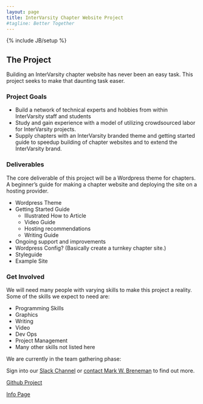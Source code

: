 ```yaml
---
layout: page
title: InterVarsity Chapter Website Project
#tagline: Better Together
---
```

{% include JB/setup %}



## The Project
Building an InterVarsity chapter website has never been an easy task. This project seeks to make that daunting task easer.

### Project Goals
* Build a network of technical experts and hobbies from within InterVarsity staff and students
* Study and gain experience with a model of utilizing crowdsourced labor for InterVarsity projects.
* Supply chapters with an InterVarsity branded theme and getting started guide to speedup building of chapter websites and to extend the InterVarsity brand.

### Deliverables
The core deliverable of this project will be a Wordpress theme for chapters. A beginner’s guide for making a chapter website and deploying the site on a hosting provider.

* Wordpress Theme
* Getting Started Guide
  * Illustrated How to Article
  * Video Guide
  * Hosting recommendations
  * Writing Guide
* Ongoing support and improvements
* Wordpress Config? (Basically create a turnkey chapter site.)
* Styleguide
* Example Site

### Get Involved
We will need many people with varying skills to make this project a reality. Some of the skills we expect to need are:

* Programming Skills
* Graphics
* Writing
* Video
* Dev Ops
* Project Management
* Many other skills not listed here

We are currently in the team gathering phase:

Sign into our [Slack Channel](https://iv-chapter-project.slack.com/signup) or [contact Mark W. Breneman](http://intervarsity.org/contact/15309) to find out more.

[Github Project](https://github.com/InterVarsity/chapter-project)

[Info Page](http://intervarsity.github.io/chapter-project/)
